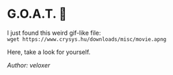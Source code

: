 # G.O.A.T. 🐐

I just found this weird gif-like file:  
`wget https://www.crysys.hu/downloads/misc/movie.apng`

Here, take a look for yourself.

*Author: veloxer*